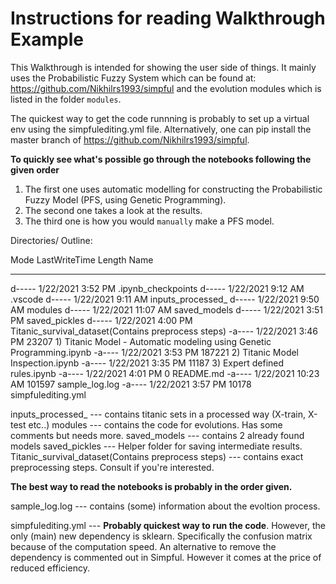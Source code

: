 # Instructions for reading Walkthrough Example


This Walkthrough is intended for showing the user side of things. It mainly uses the Probabilistic Fuzzy System which can be found at: https://github.com/Nikhilrs1993/simpful and the evolution modules which is listed in the folder `modules`. 

The quickest way to get the code runnning is probably to set up a virtual env using the simpfulediting.yml file.
Alternatively, one can pip install the master branch of https://github.com/Nikhilrs1993/simpful.

**To quickly see what's possible go through the notebooks following the given order**

1. The first one uses automatic modelling for constructing the Probabilistic Fuzzy Model (PFS, using Genetic Programming).
2. The second one takes a look at the results.
3. The third one is how you would `manually` make a PFS model.


Directories/ Outline:

Mode                LastWriteTime         Length Name
----                -------------         ------ ----
d-----        1/22/2021   3:52 PM                .ipynb_checkpoints
d-----        1/22/2021   9:12 AM                .vscode
d-----        1/22/2021   9:11 AM                inputs_processed_
d-----        1/22/2021   9:50 AM                modules
d-----        1/22/2021  11:07 AM                saved_models
d-----        1/22/2021   3:51 PM                saved_pickles
d-----        1/22/2021   4:00 PM                Titanic_survival_dataset(Contains preprocess steps)
-a----        1/22/2021   3:46 PM          23207 1) Titanic Model - Automatic modeling using Genetic Programming.ipynb
-a----        1/22/2021   3:53 PM         187221 2) Titanic Model Inspection.ipynb
-a----        1/22/2021   3:35 PM          11187 3) Expert defined rules.ipynb
-a----        1/22/2021   4:01 PM              0 README.md
-a----        1/22/2021  10:23 AM         101597 sample_log.log
-a----        1/22/2021   3:57 PM          10178 simpfulediting.yml


inputs_processed_ --- contains titanic sets in a processed way (X-train, X-test etc..)
modules --- contains the code for evolutions. Has some comments but needs more.
saved_models --- contains 2 already found models
saved_pickles --- Helper folder for saving intermediate results.
Titanic_survival_dataset(Contains preprocess steps) --- contains exact preprocessing steps. Consult if you're interested.

**The best way to read the notebooks is probably in the order given.**

sample_log.log --- contains (some) information about the evoltion process.

simpfulediting.yml --- **Probably quickest way to run the code**. However, the only (main) new dependency is sklearn. Specifically the confusion matrix because of the computation speed. An alternative to remove the dependency is commented out in Simpful. However it comes at the price of reduced efficiency.